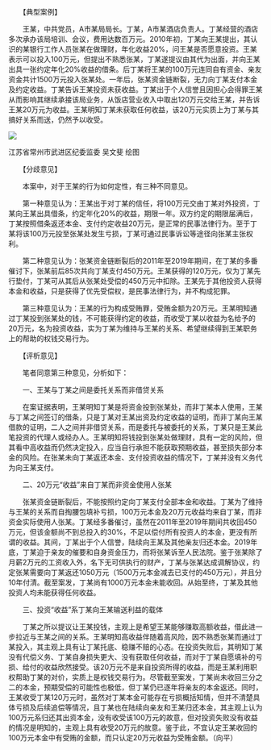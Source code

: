 　　【典型案例】

　　王某，中共党员，A市某局局长。丁某，A市某酒店负责人。丁某经营的酒店多次承办该局培训、会议，费用达数百万元。2010年初，丁某向王某提出，其认识的某银行工作人员张某在做理财，年化收益20%，问王某是否愿意投资。王某表示可以投入100万元，但提出不熟悉张某，丁某遂提议由其代为出面，并向王某出具一张约定年化20%收益的借条。后丁某将王某的100万元连同自有资金、亲友资金共计1500万元投入张某处。一年后，张某资金链断裂，无力向丁某支付本金及约定收益。丁某告诉王某投资未获收益。丁某出于个人信誉且因担心会得罪王某从而影响其继续承接该局业务，从饭店营业收入中取出120万元交给王某，并告诉王某20万元为收益。王某明知丁某未获取任何收益，该20万元实质上为丁某与其搞好关系而送，仍然予以收受。

![](https://www.ccdi.gov.cn/hdjln/ywtt/202303/W020230324530745059583.jpeg)

江苏省常州市武进区纪委监委 吴文斐 绘图

　　【分歧意见】

　　本案中，对于王某的行为如何定性，有三种不同意见。

　　第一种意见认为：王某出于对丁某的信任，将100万元交由丁某对外投资，丁某向王某出具借条，约定年化20%的收益，期限一年。双方约定的期限届满后，丁某按照借条返还本金、支付约定收益20万元，是正常的民事法律行为。至于丁某将该100万元投至张某处发生亏损，丁某可通过民事诉讼等途径向张某主张权利。

　　第二种意见认为：张某资金链断裂后的2011年至2019年期间，在丁某的多番催讨下，张某前后85次共向丁某支付450万元。王某获得的120万元，仅为丁某先行垫付，丁某可从其后从张某处受偿的450万元中扣除。王某先于其他投资人获得本金和收益，只是获得了优先受偿权，是民事法律行为，并不构成犯罪。

　　第三种意见认为：王某的行为构成受贿罪，受贿金额为20万元。王某明知通过丁某投到张某处的钱，不可能获得约定的收益，而收受丁某以收益为名给予的20万元，名为投资收益，实为丁某为维持与王某的关系、希望继续得到王某职务上的帮助的权钱交易行为。

　　【评析意见】

　　笔者同意第三种意见，分析如下：

　　一、王某与丁某之间是委托关系而非借贷关系

　　在案证据表明，王某明知丁某是将资金投到张某处，而非丁某本人使用，王某与丁某之间签订的借条，只是丁某对王某出资及约定收益的证明，而非丁某向王某借款的证明，二人之间并非借贷关系，而是委托与被委托的关系，丁某只是王某此笔投资的代理人或经办人。王某明知将钱投到张某处做理财，具有一定的风险，但其看中高收益而仍然决定投入，应当自行承担不能获取预期收益，甚至损失部分本金的风险。在张某未向丁某返还本金、支付投资收益的情况下，丁某并没有义务代为向王某支付。

　　二、20万元“收益”来自丁某而非资金使用人张某

　　张某资金链断裂后，不能按照约定向丁某支付全部本金和收益。丁某为了维持与王某的关系而自掏腰包填补亏损，100万元本金及20万元收益均来自丁某，而非资金实际使用人张某。丁某经多番催讨，虽然在2011年至2019年期间共收回450万元，但该金额尚不到总投入的30%，不足以偿付所有投资人的本金，更没有所谓的收益。其间，丁某出于个人信誉，陆续向王某及其他亲友归还本金。2019年底，丁某迫于亲友的催要和自身资金压力，而将张某诉至人民法院。鉴于张某除了月薪2万元的工资收入外，名下无可供执行的财产，丁某与张某达成调解协议，约定张某需要向丁某返还1050万元（1500万元本金减去已支付的450万元），并且分10年付清。截至案发，丁某尚有1000万元本金未能收回。从始至终，丁某及其他投资人均未能获得任何收益。

　　三、投资“收益”系丁某向王某输送利益的载体

　　丁某之所以提议让王某投钱，主观上是希望王某能够赚取高额收益，借此进一步拉近与王某之间的关系。王某明知高收益伴随着高风险，因不熟悉张某而通过丁某投入，其主观上具有让丁某托底、稳赚不赔的心态。在投资失败后，其明知丁某没有代偿义务、丁某自身损失更大、没有获取任何收益，而对于丁某自愿填补的亏损、给付的收益欣然接受。该20万元不是来自投资所得的收益，而是王某利用职权帮助丁某的对价，实质上是权钱交易行为。尽管截至案发，丁某尚未收回三分之二的本金，预期受偿的可能性也极低，但丁某仍已逐年将亲友的本金返还。同时，王某收受丁某120万元时，虽然对丁某本金可能存在亏损概括知情，但并不清楚具体亏损及后续追偿等情况，且丁某也在陆续向亲友和王某归还本金，其主观上认为100万元系归还其出资本金，没有收受该100万元的故意，但对投资失败没有收益的情况是明知的，主观上具有收受20万元的故意。鉴于此，不宜认定王某收回的100万元本金中有受贿的金额，而只认定20万元收益为受贿金额。（向平）